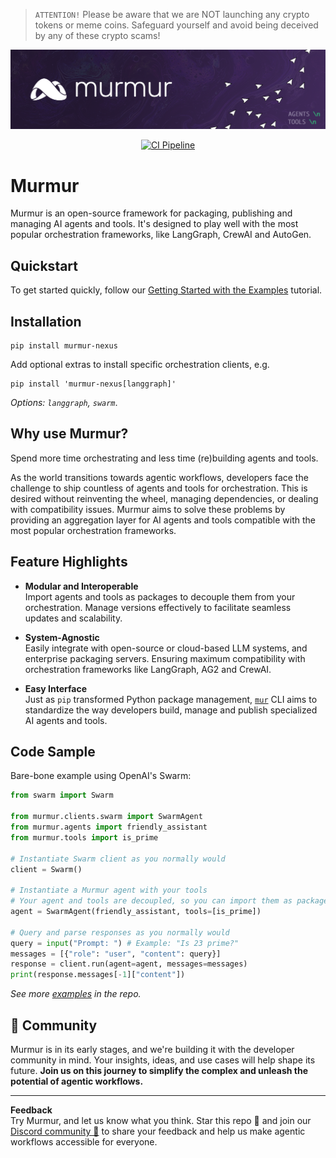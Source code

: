 > `ATTENTION!` Please be aware that we are NOT launching any crypto tokens or meme coins. Safeguard yourself and  avoid being deceived by any of these crypto scams! 

![Swarm Logo](docs/docs/assets/repo-header.png)

<div align="center">
  <a href="https://github.com/murmur-nexus/murmur/actions/workflows/ci.yml"><img src="https://github.com/murmur-nexus/murmur/actions/workflows/ci.yml/badge.svg" alt="CI Pipeline"></a>
</div>

# Murmur

Murmur is an open-source framework for packaging, publishing and managing AI agents and tools. It's designed to play well with the most popular orchestration frameworks, like LangGraph, CrewAI and AutoGen.

## Quickstart

To get started quickly, follow our [Getting Started with the Examples](https://murmur-nexus.github.io/murmur/tutorial/getting-started-with-examples/) tutorial.


## Installation

```
pip install murmur-nexus
```
Add optional extras to install specific orchestration clients, e.g.
```
pip install 'murmur-nexus[langgraph]'
```
*Options: `langgraph`, `swarm`*. 

## Why use Murmur?

Spend more time orchestrating and less time (re)building agents and tools.

As the world transitions towards agentic workflows, developers face the challenge to ship countless of agents and tools for orchestration. This is desired without reinventing the wheel, managing dependencies, or dealing with compatibility issues. Murmur aims to solve these problems by providing an aggregation layer for AI agents and tools compatible with the most popular orchestration frameworks. 

## Feature Highlights

- **Modular and Interoperable**  
  Import agents and tools as packages to decouple them from your orchestration. Manage versions effectively to facilitate seamless updates and scalability.

- **System-Agnostic**  
  Easily integrate with open-source or cloud-based LLM systems, and enterprise packaging servers. Ensuring maximum compatibility with orchestration frameworks like LangGraph, AG2 and CrewAI.

- **Easy Interface**  
  Just as `pip` transformed Python package management, [`mur`](https://github.com/murmur-nexus/mur) CLI aims to standardize the way developers build, manage and publish specialized AI agents and tools.

## Code Sample
Bare-bone example using OpenAI's Swarm:

```python
from swarm import Swarm

from murmur.clients.swarm import SwarmAgent
from murmur.agents import friendly_assistant
from murmur.tools import is_prime

# Instantiate Swarm client as you normally would
client = Swarm()

# Instantiate a Murmur agent with your tools
# Your agent and tools are decoupled, so you can import them as packages
agent = SwarmAgent(friendly_assistant, tools=[is_prime])

# Query and parse responses as you normally would
query = input("Prompt: ") # Example: "Is 23 prime?"
messages = [{"role": "user", "content": query}]
response = client.run(agent=agent, messages=messages)
print(response.messages[-1]["content"])
```
*See more [examples](https://github.com/murmur-nexus/murmur/tree/main/examples) in the repo.*

## 🚀 Community

Murmur is in its early stages, and we're building it with the developer community in mind. Your insights, ideas, and use cases will help shape its future. **Join us on this journey to simplify the complex and unleash the potential of agentic workflows.** 

---

**Feedback**  
Try Murmur, and let us know what you think. Star this repo 🌟 and join our [Discord community 💬](https://discord.gg/RGKCfD8HhC) to share your feedback and help us make agentic workflows accessible for everyone.